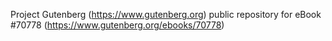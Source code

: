 Project Gutenberg (https://www.gutenberg.org) public repository for
eBook #70778 (https://www.gutenberg.org/ebooks/70778)

